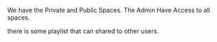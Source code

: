 We have the Private and Public Spaces.
The Admin Have Access to all spaces. 

there is some playlist that can shared to other users.

